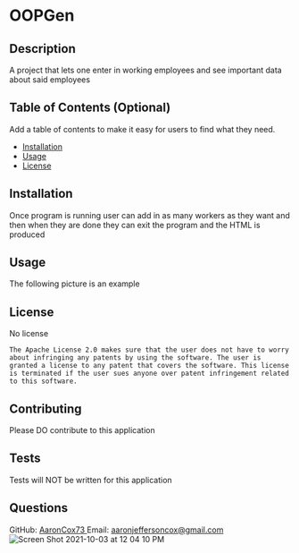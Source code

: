 # OOPGen
  
 
  ## Description 
  
  A project that lets one enter in working employees and see important data about said employees
  
  ## Table of Contents (Optional)
  
  Add a table of contents to make it easy for users to find what they need.
  
  * [Installation](#installation)
  * [Usage](#usage)
  * [License](#license)
  
  
  ## Installation
  
Once program is running user can add in as many workers as they want and then when they are done they can exit the program and the HTML is produced
  
  ## Usage 
  
 The following picture is an example
 

  
  ## License
  
   No license 
  
  
    The Apache License 2.0 makes sure that the user does not have to worry about infringing any patents by using the software. The user is granted a license to any patent that covers the software. This license is terminated if the user sues anyone over patent infringement related to this software.
 
  ## Contributing

  Please DO contribute to this application
 
  ## Tests
  
  Tests will NOT be written for this application

  ## Questions 
  GitHub: <a href = 'https://github.com/AaronCox73'> AaronCox73 </a>
  Email: <a href = 'mailto:aaronjeffersoncox@gmail.com'> aaronjeffersoncox@gmail.com </a>
![Screen Shot 2021-10-03 at 12 04 10 PM](https://user-images.githubusercontent.com/87509934/135766271-6a8383cc-d399-48ea-91f4-0569287624ee.png)

